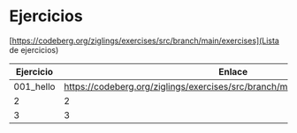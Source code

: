 # Ejercicios

[https://codeberg.org/ziglings/exercises/src/branch/main/exercises](Lista de ejercicios)

| Ejercicio | Enlace | Archivo |
|------|--------|---------|
| 001_hello | https://codeberg.org/ziglings/exercises/src/branch/main/exercises/001_hello.zig | [001_hello.zig](001_hello.zig) |
| 2 | 2 | 2 |
| 3 | 3 | 3 |